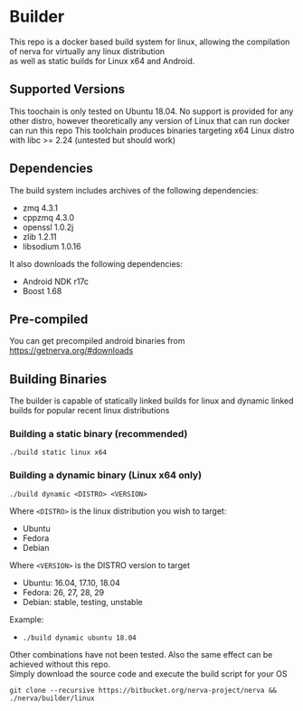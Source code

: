 # Builder

This repo is a docker based build system for linux, allowing the compilation of nerva for virtually any linux distribution  
as well as static builds for Linux x64 and Android.

## Supported Versions

This toochain is only tested on Ubuntu 18.04. No support is provided for any other distro, however theoretically any version of Linux that can run docker can run this repo 
This toolchain produces binaries targeting x64 Linux distro with libc >= 2.24 (untested but should work)

## Dependencies

The build system includes archives of the following dependencies:
- zmq 4.3.1
- cppzmq 4.3.0
- openssl 1.0.2j
- zlib 1.2.11
- libsodium 1.0.16

It also downloads the following dependencies:
- Android NDK r17c
- Boost 1.68

## Pre-compiled

You can get precompiled android binaries from  
https://getnerva.org/#downloads

## Building Binaries

The builder is capable of statically linked builds for linux and dynamic linked builds for popular recent linux distributions

### Building a static binary (recommended)

`./build static linux x64`

### Building a dynamic binary (Linux x64 only)

`./build dynamic <DISTRO> <VERSION>`

Where `<DISTRO>` is the linux distribution you wish to target:  
- Ubuntu  
- Fedora  
- Debian  

Where `<VERSION>` is the DISTRO version to target  
- Ubuntu: 16.04, 17.10, 18.04
- Fedora: 26, 27, 28, 29
- Debian: stable, testing, unstable

Example:  
- `./build dynamic ubuntu 18.04`

Other combinations have not been tested. Also the same effect can be achieved without this repo.  
Simply download the source code and execute the build script for your OS

`git clone --recursive https://bitbucket.org/nerva-project/nerva && ./nerva/builder/linux`